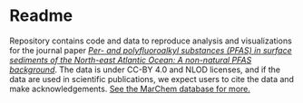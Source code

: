 # Readme

Repository contains code and data to reproduce analysis and visualizations for the journal paper [*Per- and polyfluoroalkyl substances (PFAS) in surface sediments of the North-east Atlantic Ocean: A non-natural PFAS background*](https://www.sciencedirect.com/science/article/pii/S2666765724000632). The data is under CC-BY 4.0 and NLOD licenses, and if the data are used in scientific publications, we expect users to cite the data and make acknowledgements. [See the MarChem database for more.](https://marchem-editor.hi.no/)